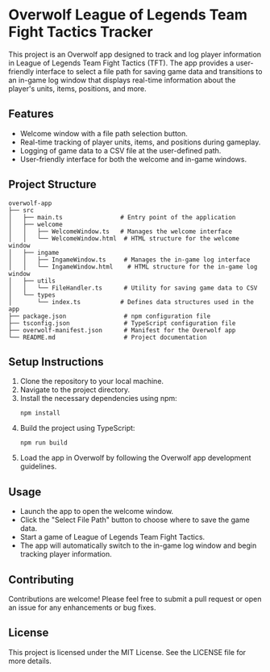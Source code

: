 # Overwolf League of Legends Team Fight Tactics Tracker

This project is an Overwolf app designed to track and log player information in League of Legends Team Fight Tactics (TFT). The app provides a user-friendly interface to select a file path for saving game data and transitions to an in-game log window that displays real-time information about the player's units, items, positions, and more.

## Features

- Welcome window with a file path selection button.
- Real-time tracking of player units, items, and positions during gameplay.
- Logging of game data to a CSV file at the user-defined path.
- User-friendly interface for both the welcome and in-game windows.

## Project Structure

```
overwolf-app
├── src
│   ├── main.ts                # Entry point of the application
│   ├── welcome
│   │   ├── WelcomeWindow.ts   # Manages the welcome interface
│   │   └── WelcomeWindow.html  # HTML structure for the welcome window
│   ├── ingame
│   │   ├── IngameWindow.ts     # Manages the in-game log interface
│   │   └── IngameWindow.html    # HTML structure for the in-game log window
│   ├── utils
│   │   └── FileHandler.ts      # Utility for saving game data to CSV
│   └── types
│       └── index.ts           # Defines data structures used in the app
├── package.json                # npm configuration file
├── tsconfig.json               # TypeScript configuration file
├── overwolf-manifest.json      # Manifest for the Overwolf app
└── README.md                   # Project documentation
```

## Setup Instructions

1. Clone the repository to your local machine.
2. Navigate to the project directory.
3. Install the necessary dependencies using npm:
   ```
   npm install
   ```
4. Build the project using TypeScript:
   ```
   npm run build
   ```
5. Load the app in Overwolf by following the Overwolf app development guidelines.

## Usage

- Launch the app to open the welcome window.
- Click the "Select File Path" button to choose where to save the game data.
- Start a game of League of Legends Team Fight Tactics.
- The app will automatically switch to the in-game log window and begin tracking player information.

## Contributing

Contributions are welcome! Please feel free to submit a pull request or open an issue for any enhancements or bug fixes.

## License

This project is licensed under the MIT License. See the LICENSE file for more details.